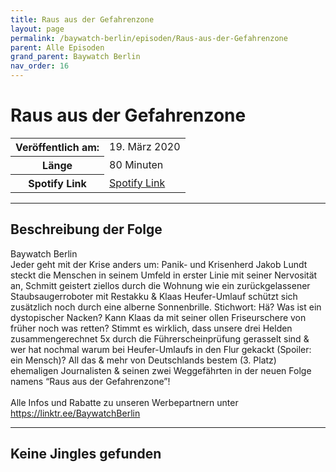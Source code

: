 ```yaml
---
title: Raus aus der Gefahrenzone
layout: page
permalink: /baywatch-berlin/episoden/Raus-aus-der-Gefahrenzone
parent: Alle Episoden
grand_parent: Baywatch Berlin
nav_order: 16
---
```


# Raus aus der Gefahrenzone
<table class="resp-table dcf-table dcf-table-responsive dcf-table-bordered dcf-table-striped dcf-w-100%">
                    <tbody>
                        <tr>
                            <th scope="row">Veröffentlich am:</th>
                            <td data-label="Veröffentlich am:">19. März 2020</td>
                        </tr>
                        <tr>
                            <th scope="row">Länge </th>
                            <td data-label="Länge ">80 Minuten</td>
                        </tr><tr>
                                <th scope="row">Spotify Link</th>
                                <td data-label="Spotify Link"><a href="https://open.spotify.com/episode/5ZcRncRGUuorRHLDbr3Tjz">Spotify Link</a></td>
                            </tr></tbody>
                </table>

***

## Beschreibung der Folge

<div>
Baywatch Berlin <br> Jeder geht mit der Krise anders um: Panik- und Krisenherd Jakob Lundt steckt die Menschen in seinem Umfeld in erster Linie mit seiner Nervosität an, Schmitt geistert ziellos durch die Wohnung wie ein zurückgelassener Staubsaugerroboter mit Restakku & Klaas Heufer-Umlauf schützt sich zusätzlich noch durch eine alberne Sonnenbrille. Stichwort: Hä? Was ist ein dystopischer Nacken? Kann Klaas da mit seiner ollen Friseurschere von früher noch was retten? Stimmt es wirklich, dass unsere drei Helden zusammengerechnet 5x durch die Führerscheinprüfung gerasselt sind & wer hat nochmal warum bei Heufer-Umlaufs in den Flur gekackt (Spoiler: ein Mensch)? All das & mehr von Deutschlands bestem (3. Platz) ehemaligen Journalisten & seinen zwei Weggefährten in der neuen Folge namens “Raus aus der Gefahrenzone”! <br>  <br> Alle Infos und Rabatte zu unseren Werbepartnern unter <a href="https://linktr.ee/BaywatchBerlin">https://linktr.ee/BaywatchBerlin</a>  
</div>

***

## Keine Jingles gefunden